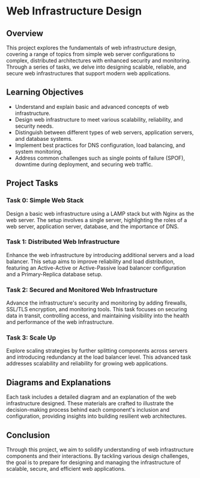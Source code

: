 # Web Infrastructure Design

## Overview

This project explores the fundamentals of web infrastructure design, covering a range of topics from simple web server configurations to complex, distributed architectures with enhanced security and monitoring. Through a series of tasks, we delve into designing scalable, reliable, and secure web infrastructures that support modern web applications.

## Learning Objectives

- Understand and explain basic and advanced concepts of web infrastructure.
- Design web infrastructure to meet various scalability, reliability, and security needs.
- Distinguish between different types of web servers, application servers, and database systems.
- Implement best practices for DNS configuration, load balancing, and system monitoring.
- Address common challenges such as single points of failure (SPOF), downtime during deployment, and securing web traffic.

## Project Tasks

### Task 0: Simple Web Stack

Design a basic web infrastructure using a LAMP stack but with Nginx as the web server. The setup involves a single server, highlighting the roles of a web server, application server, database, and the importance of DNS.

### Task 1: Distributed Web Infrastructure

Enhance the web infrastructure by introducing additional servers and a load balancer. This setup aims to improve reliability and load distribution, featuring an Active-Active or Active-Passive load balancer configuration and a Primary-Replica database setup.

### Task 2: Secured and Monitored Web Infrastructure

Advance the infrastructure's security and monitoring by adding firewalls, SSL/TLS encryption, and monitoring tools. This task focuses on securing data in transit, controlling access, and maintaining visibility into the health and performance of the web infrastructure.

### Task 3: Scale Up

Explore scaling strategies by further splitting components across servers and introducing redundancy at the load balancer level. This advanced task addresses scalability and reliability for growing web applications.

## Diagrams and Explanations

Each task includes a detailed diagram and an explanation of the web infrastructure designed. These materials are crafted to illustrate the decision-making process behind each component's inclusion and configuration, providing insights into building resilient web architectures.

## Conclusion

Through this project, we aim to solidify understanding of web infrastructure components and their interactions. By tackling various design challenges, the goal is to prepare for designing and managing the infrastructure of scalable, secure, and efficient web applications.
